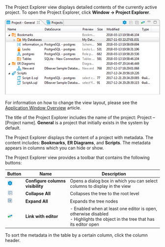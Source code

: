 The Project Explorer view displays detailed contents of the currently active project. To open the Project Explorer, click **Window -> Project Explorer**.

![](images/ug/Project_Explorer-view.png)

For information on how to change the view layout, please see the [Application Window Overview](../Application-Window-Overview) article.

The title of the Project Explorer includes the name of the project: Project – [Project name]. **General** is a project that initially exists in the system by default.

The Project Explorer displays the content of a project with metadata. The content includes: **Bookmarks**, **ER Diagrams**, and **Scripts**. The metadata appears in columns which you can hide or show.

The Project Explorer view provides a toolbar that contains the following buttons:

Button|Name|Description
------|----|-----------
![](images/ug/Configure-columns-visibility-icon.png)|**Configure columns visibility**|Opens a dialog box in which you can select columns to display in the view
![](images/ug/Collapse-All-icon.png)|**Collapse All**|Collapses the tree to the root level
![](images/ug/Expand-All-icon.png)|**Expand All**| Expands the tree nodes
![](images/ug/Link-with-Editor-icon.png)|**Link with editor**|- Enabled when at least one editor is open, otherwise disabled<br/>- Highlights the object in the tree that has its editor open

To sort the metadata in the table by a certain column, click the column header.
